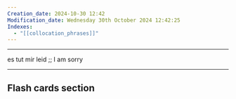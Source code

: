 ```yaml
---
Creation_date: 2024-10-30 12:42
Modification_date: Wednesday 30th October 2024 12:42:25
Indexes:
  - "[[collocation_phrases]]"
---
```


----

es tut mir leid ;; I am sorry



















---
## Flash cards section
